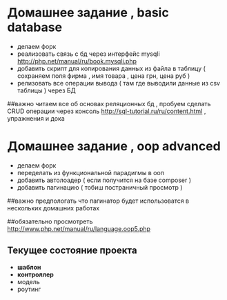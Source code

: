 # Домашнее задание , basic database

* делаем форк
* реализовать связь с бд через интерфейс mysqli http://php.net/manual/ru/book.mysqli.php
* добавить скрипт для копирования данных из файла в таблицу ( сохраняем поля фирма , имя товара , цена грн, цена руб ) 
* релизовать все операции вывода  ( там где выводили данные из csv таблицы )   через БД

##важно
 читаем все об основах реляционных бд , пробуем сделать CRUD операции через консоль
 http://sql-tutorial.ru/ru/content.html , упражнения и дока


# Домашнее задание , oop advanced

* делаем форк
* переделать из функциональной парадигмы в ооп
* добавить автолоадер ( если получится на базе composer )
* добавить пагинацию ( тобиш постраничный просмотр )

##важно
 предпологать что пагинатор будет использоватся в нескольких домашних работах

##обязательно просмотреть
http://www.php.net/manual/ru/language.oop5.php


## Текущее состояние проекта
* **шаблон**
* **контроллер**
* модель
* роутинг
